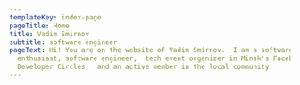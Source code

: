 ```yaml
---
templateKey: index-page
pageTitle: Home
title: Vadim Smirnov
subtitle: software engineer
pageText: Hi! You are on the website of Vadim Smirnov.  I am a software
  enthusiast, software engineer,  tech event organizer in Minsk's Facebook
  Developer Circles,  and an active member in the local community.
---
```

